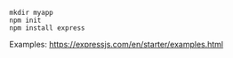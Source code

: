 ```console
mkdir myapp
npm init
npm install express
```


Examples: https://expressjs.com/en/starter/examples.html
